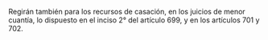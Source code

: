 Regirán también para los recursos de casación, en los juicios de menor cuantía, lo dispuesto en el inciso 2° del artículo 699, y en los artículos 701 y 702.